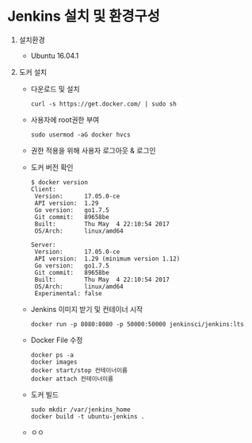 # Jenkins 설치 및 환경구성

1. 설치환경

   * Ubuntu 16.04.1

2. 도커 설치

   * 다운로드 및 설치
     ```
     curl -s https://get.docker.com/ | sudo sh
     ```
   * 사용자에 root권한 부여
     ```
     sudo usermod -aG docker hvcs
     ```
   * 권한 적용을 위해 사용자 로그아웃 & 로그인
   * 도커 버전 확인

     ```
     $ docker version
     Client:
      Version:      17.05.0-ce
      API version:  1.29
      Go version:   go1.7.5
      Git commit:   89658be
      Built:        Thu May  4 22:10:54 2017
      OS/Arch:      linux/amd64

     Server:
      Version:      17.05.0-ce
      API version:  1.29 (minimum version 1.12)
      Go version:   go1.7.5
      Git commit:   89658be
      Built:        Thu May  4 22:10:54 2017
      OS/Arch:      linux/amd64
      Experimental: false
     ```

   * Jenkins 이미지 받기 및 컨테이너 시작

     ```
     docker run -p 8080:8080 -p 50000:50000 jenkinsci/jenkins:lts
     ```

   * Docker File 수정

     ```
     docker ps -a
     docker images
     docker start/stop 컨테이너이름
     docker attach 컨테이너이름

     ```

   * 도커 빌드

     ```
     sudo mkdir /var/jenkins_home
     docker build -t ubuntu-jenkins .
     ```

   * ㅇㅇ



